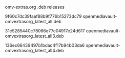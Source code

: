 omv-extras.org .deb releases

9f60c7dc39faaf88b9f776b15273dc79  openmediavault-omvextrasorg_latest_all.deb

31e5285440c78066e77c04917e24d617  openmediavault-omvextrasorg_latest_all3.deb

136ec66439497b1bdac4f17b94b03da6  openmediavault-omvextrasorg_latest_all4.deb
